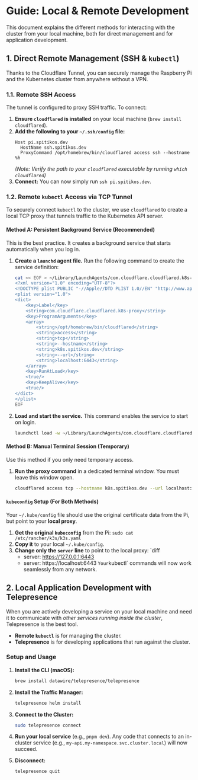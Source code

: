 # Guide: Local & Remote Development

This document explains the different methods for interacting with the cluster from your local machine, both for direct management and for application development.

## 1. Direct Remote Management (SSH & `kubectl`)

Thanks to the Cloudflare Tunnel, you can securely manage the Raspberry Pi and the Kubernetes cluster from anywhere without a VPN.

### 1.1. Remote SSH Access

The tunnel is configured to proxy SSH traffic. To connect:

1.  **Ensure `cloudflared` is installed** on your local machine (`brew install cloudflared`).
2.  **Add the following to your `~/.ssh/config` file:**
    ```
    Host pi.spitikos.dev
      HostName ssh.spitikos.dev
      ProxyCommand /opt/homebrew/bin/cloudflared access ssh --hostname %h
    ```
    _(Note: Verify the path to your `cloudflared` executable by running `which cloudflared`)_
3.  **Connect:** You can now simply run `ssh pi.spitikos.dev`.

### 1.2. Remote `kubectl` Access via TCP Tunnel

To securely connect `kubectl` to the cluster, we use `cloudflared` to create a local TCP proxy that tunnels traffic to the Kubernetes API server.

#### Method A: Persistent Background Service (Recommended)

This is the best practice. It creates a background service that starts automatically when you log in.

1.  **Create a `launchd` agent file.** Run the following command to create the service definition:

    ```bash
    cat << EOF > ~/Library/LaunchAgents/com.cloudflare.cloudflared.k8s-proxy.plist
    <?xml version="1.0" encoding="UTF-8"?>
    <!DOCTYPE plist PUBLIC "-//Apple//DTD PLIST 1.0//EN" "http://www.apple.com/DTDs/PropertyList-1.0.dtd">
    <plist version="1.0">
    <dict>
        <key>Label</key>
        <string>com.cloudflare.cloudflared.k8s-proxy</string>
        <key>ProgramArguments</key>
        <array>
            <string>/opt/homebrew/bin/cloudflared</string>
            <string>access</string>
            <string>tcp</string>
            <string>--hostname</string>
            <string>k8s.spitikos.dev</string>
            <string>--url</string>
            <string>localhost:6443</string>
        </array>
        <key>RunAtLoad</key>
        <true/>
        <key>KeepAlive</key>
        <true/>
    </dict>
    </plist>
    EOF
    ```

2.  **Load and start the service.** This command enables the service to start on login.
    ```bash
    launchctl load -w ~/Library/LaunchAgents/com.cloudflare.cloudflared.k8s-proxy.plist
    ```

#### Method B: Manual Terminal Session (Temporary)

Use this method if you only need temporary access.

1.  **Run the proxy command** in a dedicated terminal window. You must leave this window open.
    ```bash
    cloudflared access tcp --hostname k8s.spitikos.dev --url localhost:6443
    ```

#### `kubeconfig` Setup (For Both Methods)

Your `~/.kube/config` file should use the original certificate data from the Pi, but point to your **local proxy**.

1.  **Get the original `kubeconfig`** from the Pi: `sudo cat /etc/rancher/k3s/k3s.yaml`
2.  **Copy it** to your local `~/.kube/config`.
3.  **Change only the `server` line** to point to the local proxy:
    `diff
    - server: https://127.0.0.1:6443
    + server: https://localhost:6443
    `
    Your `kubectl` commands will now work seamlessly from any network.

## 2. Local Application Development with Telepresence

When you are actively developing a service on your local machine and need it to communicate with _other services running inside the cluster_, Telepresence is the best tool.

- **Remote `kubectl`** is for managing the cluster.
- **Telepresence** is for developing applications that run against the cluster.

### Setup and Usage

1.  **Install the CLI (macOS):**

    ```bash
    brew install datawire/telepresence/telepresence
    ```

2.  **Install the Traffic Manager:**

    ```bash
    telepresence helm install
    ```

3.  **Connect to the Cluster:**

    ```bash
    sudo telepresence connect
    ```

4.  **Run your local service** (e.g., `pnpm dev`). Any code that connects to an in-cluster service (e.g., `my-api.my-namespace.svc.cluster.local`) will now succeed.

5.  **Disconnect:**
    ```bash
    telepresence quit
    ```
